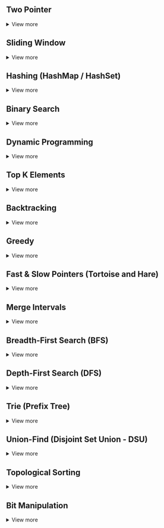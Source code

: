 ## Two Pointer

<details>
<summary>View more</summary>

- **Áp dụng cho:** Các bài toán về mảng, chuỗi, và liên quan đến tìm kiếm đoạn con, số cặp, hoặc đảo ngược thứ tự.

- **Chiến lược:** Sử dụng hai con trỏ bắt đầu từ hai đầu của mảng hoặc chuỗi, sau đó di chuyển chúng về phía nhau hoặc theo một hướng nhất định.

- **Ví dụ:**

  - Tìm cặp số có tổng bảng một giá trị cho trước.
  - Bài toán đảo ngược chuỗi.
  - Các bài toán về Palindrome (chuỗi đối xứng).

- **Bài mẫu:**:
  - 125. Valid Palindrome
  - 167. Two Sum II - Input Array Is Sorted

</details>

## Sliding Window

<details>
<summary>View more</summary>

- **Áp dụng cho:** Các bài toán liên quan đến tìm kiếm đoạn con hoặc tổng lớn nhất/nhỏ nhất trong một đoạn con cố định.

- **Chiến lược:** Tạo một cửa sổ (window) có độ dài cố định hoặc động, sau đó dịch chuyển cửa sổ qua mảng hoặc chuỗi để tìm đáp án.

- **Ví dụ:**

  - Tìm đoạn con có tổng lớn nhất.
  - Tìm đoạn con có số phần tử khác nhau trong chuỗi.

- **Bài mẫu:**:
  - 3. Longest Substring Without Repeating Characters
  - 209. Minimum Size Subarray Sum

</details>

## Hashing (HashMap / HashSet)

<details>
<summary>View more</summary>

- **Áp dụng cho:** Các bài toán liên quan đến tìm kiếm nhanh hoặc kiểm tra sự tồn tại của các giá trị hoặc tập hợp phần tử.

- **Chiến lược:** Sử dụng HashMap/HashSet để lưu trữ và truy xuất nhanh các giá trị cần thiết, như số lần xuất hiện hoặc giá trị trước đó.

- **Ví dụ:**

  - Tìm cặp phần tử có tổng bằng một giá trị cho trước.
  - Tìm chuỗi con hoặc dãy số khác nhau.

- **Bài mẫu:**:
  - 1. Two Sum
  - 560. Subarray Sum Equals K

</details>

## Binary Search

<details>
<summary>View more</summary>

- **Áp dụng cho:** Các bài toán yêu cầu tìm kiếm trong mảng hoặc dãy số đã được sắp xếp.

- **Chiến lược:** Sử dụng chia đôi để giảm không gian tìm kiếm theo mỗi lần lặp.

- **Ví dụ:**

  - Tìm phần tử trong mảng sắp xếp.
  - Tìm giá trị cực đại hoặc cực tiểu.

- **Bài mẫu:**:
  - 704. Binary Search
  - 33. Search in Rotated Sorted Array

</details>

## Dynamic Programming

<details>
<summary>View more</summary>

- **Áp dụng cho:** Các bài toán liên quan đến tối ưu hóa các giá trị hoặc chuỗi, dãy số có thể chia nhỏ thành các bài toán con.

- **Chiến lược:** Sử dụng các bảng (memoization hoặc tabulation) để lưu trữ và tái sử dụng kết quả của các bài toán con.

- **Ví dụ:**

  - Bài toán về tối ưu hóa chuỗi con hoặc tính số lượng cách.
  - Bài toán về knapsack (cái túi).

- **Bài mẫu:**:
  - 70. Climbing Stairs
  - 55. Jump Game
  - 198. House Robber

</details>

## Top K Elements

<details>
<summary>View more</summary>

- **Áp dụng cho:** Các bài toán yêu cầu tìm kiếm hoặc sắp xếp các phần tử theo thứ tự tăng dần hoặc giảm dần.

- **Chiến lược:** Sử dụng Heap (Priority Queue), Quickselect để lưu trữ và truy xuất nhanh các phần tử theo thứ tự tăng dần hoặc giảm dần.

- **Ví dụ:**

  - Tìm k phần tử lớn nhất hoặc nhỏ nhất.
  - Tìm k phần tử khác nhau.

- **Bài mẫu:**:
  - 215. Kth Largest Element in an Array
  - 347. Top K Frequent Elements
  - 692. Top K Frequent Words
  - 703. Kth Largest Element in a Stream

</details>

## Backtracking

<details>
<summary>View more</summary>

- **Áp dụng cho:** Các bài toán yêu cầu tìm tất cả các lời giải hoặc đường dẫn, như giải mê cung, bài toán ghép đôi hoặc bài toán tổ hợp.

- **Chiến lược:** Thử tất cả các khả năng có thể, nếu gặp ngõ cụt thì quay lại bước trước đó (backtrack) và thử các lựa chọn khác.

- **Ví dụ:**

  - Các bài toán về tổ hợp, hoán vị, sudoku, hoặc giải mê cung.

- **Bài mẫu:**:
  - 46. Permutations
  - 78. Subsets

</details>

## Greedy

<details>
<summary>View more</summary>

- **Áp dụng cho:** Các bài toán yêu cầu tối ưu hóa, trong đó tại mỗi bước, bạn luôn chọn phương án tốt nhất tại thời điểm đó.

- **Chiến lược:** Tham lam chọn giải pháp tốt nhất tại mỗi bước, sau đó tiếp tục với bài toán con còn lại.

- **Ví dụ:**

  - Bài toán về chọn hoạt động, hoặc chọn phần tử lớn nhất/nhỏ nhất.

- **Bài mẫu:**:
  - 55. Jump Game
  - 45. Jump Game II
  - 435. Non-overlapping Intervals

</details>

## Fast & Slow Pointers (Tortoise and Hare)

<details>
<summary>View more</summary>

- **Áp dụng cho:** Linked list, chuỗi tuần hoàn.

- **Chiến lược:** Sử dụng hai con trỏ (một nhanh, một chậm) để dò tìm chu kỳ hoặc phần tử đặc biệt.

- **Ví dụ:**

  - Tìm chu kỳ trong danh sách liên kết.
  - Tìm phần tử giữa trong danh sách liên kết.

- **Bài mẫu:**

  - 141. Linked List Cycle
  - 142. Linked List Cycle II
  - 202. Happy Number

</details>

## Merge Intervals

<details>
<summary>View more</summary>

- **Áp dụng cho:** Các bài toán liên quan đến việc ghép các khoảng thời gian hoặc đoạn.

- **Chiến lược:** Sắp xếp các khoảng và sau đó ghép chúng lại nếu chúng giao nhau.

- **Ví dụ:**

  - Tìm khoảng thời gian chung.
  - Tìm số lượng khoảng không giao nhau.

- **Bài mẫu:**

  - 56. Merge Intervals
  - 57. Insert Interval
  - 435. Non-overlapping Intervals

</details>

## Breadth-First Search (BFS)

<details>
<summary>View more</summary>

- **Áp dụng cho:** Đồ thị, cây, các bài toán về tìm kiếm đường đi ngắn nhất, tìm kiếm theo cấp độ.

- **Chiến lược:** Sử dụng hàng đợi để duyệt qua các đỉnh/kết nối một cách tuần tự, tầng bậc.

- **Ví dụ:**

  - Tìm đường đi ngắn nhất giữa hai đỉnh.
  - Tìm kiếm theo cấp độ.

- **Bài mẫu:**

  - 102. Binary Tree Level Order Traversal
  - 127. Word Ladder

</details>

## Depth-First Search (DFS)

<details>
<summary>View more</summary>

- **Áp dụng cho:** Đồ thị, cây, tìm kiếm các đường đi, các vùng liên thông.

- **Chiến lược:** Duyệt sâu vào từng nhánh trước khi quay lại các nhánh khác.

- **Ví dụ:**

  - Tìm đường đi giữa hai đỉnh.
  - Tìm các thành phần liên thông.

- **Bài mẫu:**

  - 200. Number of Islands
  - 130. Surrounded Regions
  - 104. Maximum Depth of Binary Tree

</details>

## Trie (Prefix Tree)

<details>
<summary>View more</summary>

- **Áp dụng cho:** Các bài toán liên quan đến chuỗi, đặc biệt là kiểm tra tiền tố, từ điển, hoặc tự động hoàn thành từ.

- **Chiến lược:** Trie là một cấu trúc cây chuyên dùng để lưu trữ và tìm kiếm các chuỗi hiệu quả, dựa trên tiền tố chung.

- **Ví dụ:**

  - Tìm kiếm từ điển.
  - Tìm kiếm tiền tố.

- **Bài mẫu:**

  - 208. Implement Trie (Prefix Tree)
  - 211. Design Add and Search Words Data Structure
  - 648. Replace Words

</details>

## Union-Find (Disjoint Set Union - DSU)

<details>
<summary>View more</summary>

- **Áp dụng cho:** Các bài toán liên quan đến các tập hợp rời rạc, kiểm tra và hợp nhất các tập hợp.

- **Chiến lược:** Sử dụng kỹ thuật path compression và union by rank để tối ưu hóa việc hợp và tìm kiếm tập hợp.

- **Ví dụ:**

  - Bài toán về xác định thành phần liên thông.

- **Bài mẫu:**:
  - 323. Number of Connected Components in an Undirected Graph
  - 547. Number of Provinces

</details>

## Topological Sorting

<details>
<summary>View more</summary>

- **Áp dụng cho:** Các bài toán liên quan đến đồ thị có hướng (DAG) và phụ thuộc giữa các công việc hoặc phần tử.

- **Chiến lược:** Xếp các đỉnh của đồ thị theo thứ tự mà mọi cung của đồ thị đều từ đỉnh trước tới đỉnh sau.

- **Ví dụ:**

  - Lên kế hoạch thực hiện các nhiệm vụ với điều kiện trước sau.

- **Bài mẫu:**:
  - 207. Course Schedule
  - 210. Course Schedule II

</details>

## Bit Manipulation

<details>
<summary>View more</summary>

- **Áp dụng cho:** Các bài toán yêu cầu tối ưu hóa về bộ nhớ hoặc thao tác với các số nhị - phân.

- **Chiến lược:** Sử dụng các phép toán bit như AND, OR, XOR, và dịch chuyển bit để giải - quyết bài toán.

- **Ví dụ:**

  - Các bài toán về dãy số hoặc kiểm tra tính chất của số nhị phân.

- **Bài mẫu:**:
  - 136. Single Number
  - 338. Counting Bits

</details>
